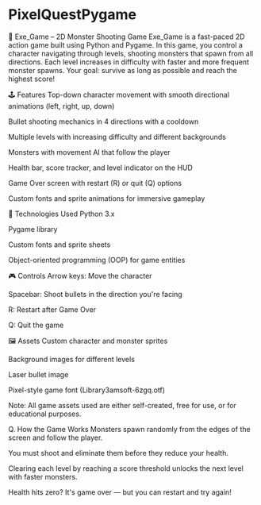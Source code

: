 # PixelQuestPygame
🚀 Exe_Game – 2D Monster Shooting Game
Exe_Game is a fast-paced 2D action game built using Python and Pygame. In this game, you control a character navigating through levels, shooting monsters that spawn from all directions. Each level increases in difficulty with faster and more frequent monster spawns. Your goal: survive as long as possible and reach the highest score!

🕹️ Features
Top-down character movement with smooth directional animations (left, right, up, down)

Bullet shooting mechanics in 4 directions with a cooldown

Multiple levels with increasing difficulty and different backgrounds

Monsters with movement AI that follow the player

Health bar, score tracker, and level indicator on the HUD

Game Over screen with restart (R) or quit (Q) options

Custom fonts and sprite animations for immersive gameplay

🔧 Technologies Used
Python 3.x

Pygame library

Custom fonts and sprite sheets

Object-oriented programming (OOP) for game entities

🎮 Controls
Arrow keys: Move the character

Spacebar: Shoot bullets in the direction you're facing

R: Restart after Game Over

Q: Quit the game

🖼️ Assets
Custom character and monster sprites

Background images for different levels

Laser bullet image

Pixel-style game font (Library3amsoft-6zgq.otf)

Note: All game assets used are either self-created, free for use, or for educational purposes.

Q. How the Game Works
Monsters spawn randomly from the edges of the screen and follow the player.

You must shoot and eliminate them before they reduce your health.

Clearing each level by reaching a score threshold unlocks the next level with faster monsters.

Health hits zero? It's game over — but you can restart and try again!
